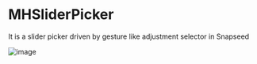 # MHSliderPicker
It is a slider picker driven by gesture like adjustment selector in Snapseed

![image]()